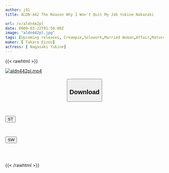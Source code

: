 ```yaml
---
author: j91
title: ALDN-442 The Reason Why I Won't Quit My Job Yukine Nakazaki

url: /v/aldn442pl
date: 0000-03-22T01:50:00Z
image: "aldn442pl.jpg"
tags: [Upcoming releases, Creampie,Solowork,Married Woman,Affair,Mature Woman]
maker: [ Takara Eizou]
actress: [ Nagasaki Yukine]
---
```



{{< rawhtml >}}

<div class="video" data-videoid="pending_link_2.html">
    <a href="javascript:;">
        <img src="/v/aldn442pl/aldn442pl.jpg" width="WIDTH" height="HEIGHT" alt="aldn442pl.mp4" loading="lazy">
    </a>
</div>

<script type="text/javascript" src="https://j91.asia/asset/on-demand-pend.js"></script>

<br>
  <link rel="stylesheet" href="https://j91.asia/asset/bs5.css">
  
  <center>
  <button class="btn btn-primary" type="button" data-bs-toggle="collapse" data-bs-target=".multi-collapse" aria-expanded="false" aria-controls="multiCollapseExample1 multiCollapseExample2"><h2>Download</h2></button></center>
</p>
<div class="row">
  <div class="col">
    <div class="collapse multi-collapse" id="multiCollapseExample1">
      <div class="card card-body">
	      	      <br>
<div class="buttons">  
<p><a href="https://j91.asia/pending_link_2.html" target="_blank"><button class="btn-hover color-3"><i class="fa fa-download"></i> ST</button></a></p></div>
    </div>
  </div>
</div>
  <div class="col">
    <div class="collapse multi-collapse" id="multiCollapseExample2">
      <div class="card card-body">
	      <br>
<div class="buttons">
<p><a href="https://j91.asia/pending_link_2.html" target="_blank"><button class="btn-hover color-2"><i class="fa fa-download"></i> SW</button></a></p></div>
<br><br>
      </div>
    </div>
  </div>
</div>

{{< /rawhtml >}}